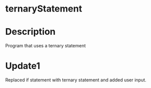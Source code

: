 # ternaryStatement
# Description
Program that uses a ternary statement

# Update1
Replaced if statement with ternary statement and added user input.


